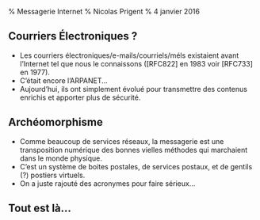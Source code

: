 % Messagerie Internet
% Nicolas Prigent
% 4 janvier 2016

## Courriers Électroniques ?
 - Les courriers électroniques/e-mails/courriels/méls existaient avant l’Internet tel que nous le connaissons ([RFC822] en 1983 voir [RFC733] en 1977).
 - C’était encore l’ARPANET...
 - Aujourd’hui, ils ont simplement évolué pour transmettre des contenus enrichis et apporter plus de sécurité. 

## Archéomorphisme
 - Comme beaucoup de services réseaux, la messagerie est une transposition numérique des bonnes vielles méthodes qui marchaient dans le monde physique.
 - C’est un système de boites postales, de services postaux, et de gentils (?) postiers virtuels.
 - On a juste rajouté des acronymes pour faire sérieux… 

## Tout est là...
